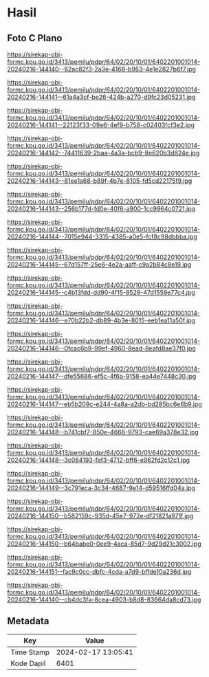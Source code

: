 # Hasil

## Foto C Plano

https://sirekap-obj-formc.kpu.go.id/3413/pemilu/pdpr/64/02/20/10/01/6402201001014-20240216-144140--62ac82f3-2a3e-4168-b953-4e1e2827b6f7.jpg

https://sirekap-obj-formc.kpu.go.id/3413/pemilu/pdpr/64/02/20/10/01/6402201001014-20240216-144141--61a4a3cf-be26-424b-a270-d9fc23d05231.jpg

https://sirekap-obj-formc.kpu.go.id/3413/pemilu/pdpr/64/02/20/10/01/6402201001014-20240216-144141--22123f33-09e6-4ef9-b758-c02403fcf3e2.jpg

https://sirekap-obj-formc.kpu.go.id/3413/pemilu/pdpr/64/02/20/10/01/6402201001014-20240216-144142--74411639-2baa-4a3a-bcb9-8e620b3d824e.jpg

https://sirekap-obj-formc.kpu.go.id/3413/pemilu/pdpr/64/02/20/10/01/6402201001014-20240216-144143--81ee1a68-b89f-4b7e-8105-fd5cd22175f9.jpg

https://sirekap-obj-formc.kpu.go.id/3413/pemilu/pdpr/64/02/20/10/01/6402201001014-20240216-144143--256b177d-fd0e-40f6-a900-1cc9964c0721.jpg

https://sirekap-obj-formc.kpu.go.id/3413/pemilu/pdpr/64/02/20/10/01/6402201001014-20240216-144144--7015e944-3315-4385-a0e5-fcf8c98dbbba.jpg

https://sirekap-obj-formc.kpu.go.id/3413/pemilu/pdpr/64/02/20/10/01/6402201001014-20240216-144145--67d157ff-25e6-4e2a-aaff-c9a2b84c8e19.jpg

https://sirekap-obj-formc.kpu.go.id/3413/pemilu/pdpr/64/02/20/10/01/6402201001014-20240216-144145--c4b13fdd-dd90-4f15-8528-47d1559e77c4.jpg

https://sirekap-obj-formc.kpu.go.id/3413/pemilu/pdpr/64/02/20/10/01/6402201001014-20240216-144146--e70b22b2-db89-4b3e-8015-eeb1ea11a50f.jpg

https://sirekap-obj-formc.kpu.go.id/3413/pemilu/pdpr/64/02/20/10/01/6402201001014-20240216-144146--0fcac6b9-99ef-4960-8ead-8eafd8ae37f0.jpg

https://sirekap-obj-formc.kpu.go.id/3413/pemilu/pdpr/64/02/20/10/01/6402201001014-20240216-144147--dfe55686-ef5c-4f6a-9158-ea44e7448c30.jpg

https://sirekap-obj-formc.kpu.go.id/3413/pemilu/pdpr/64/02/20/10/01/6402201001014-20240216-144147--eb5b209c-e244-4a8a-a2db-bd285bc6e6b9.jpg

https://sirekap-obj-formc.kpu.go.id/3413/pemilu/pdpr/64/02/20/10/01/6402201001014-20240216-144148--b741cbf7-850e-4666-9793-cae69a378e32.jpg

https://sirekap-obj-formc.kpu.go.id/3413/pemilu/pdpr/64/02/20/10/01/6402201001014-20240216-144148--3c084193-faf3-4712-bff6-e962fd2c12c1.jpg

https://sirekap-obj-formc.kpu.go.id/3413/pemilu/pdpr/64/02/20/10/01/6402201001014-20240216-144149--3c791eca-3c34-4687-9e14-d59516ffd04a.jpg

https://sirekap-obj-formc.kpu.go.id/3413/pemilu/pdpr/64/02/20/10/01/6402201001014-20240216-144150--b582159c-935d-45e7-972e-df21821a971f.jpg

https://sirekap-obj-formc.kpu.go.id/3413/pemilu/pdpr/64/02/20/10/01/6402201001014-20240216-144150--b64babe0-0ee9-4aca-85d7-9d29d21c3002.jpg

https://sirekap-obj-formc.kpu.go.id/3413/pemilu/pdpr/64/02/20/10/01/6402201001014-20240216-144151--fac9c0cc-dbfc-4cda-a7d9-bffde10a236d.jpg

https://sirekap-obj-formc.kpu.go.id/3413/pemilu/pdpr/64/02/20/10/01/6402201001014-20240216-144140--cb4dc3fa-8cea-4903-b8d8-83664da8cd73.jpg


## Metadata

| Key        | Value               |
| ---------- | ------------------- |
| Time Stamp | 2024-02-17 13:05:41 |
| Kode Dapil | 6401                |



